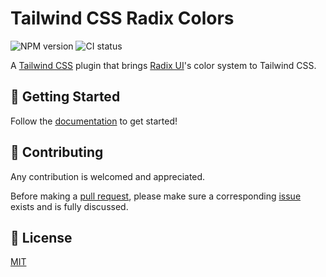 # Tailwind CSS Radix Colors

![NPM version](https://img.shields.io/npm/v/tailwind-radix-colors)
![CI status](https://img.shields.io/github/actions/workflow/status/mariomh8/tailwind-radix-colors/ci.yaml?label=ci)

A [Tailwind CSS](https://tailwindcss.com/) plugin that brings [Radix UI](https://www.radix-ui.com/)'s color system to Tailwind CSS.

## 🚀 Getting Started

Follow the [documentation](https://tailwind-radix-colors.mariomh.com) to get started!

## 🤝 Contributing

Any contribution is welcomed and appreciated.

Before making a [pull request](https://github.com/mariomh8/tailwind-radix-colors/pulls), please make sure a corresponding [issue](https://github.com/mariomh8/tailwind-radix-colors/issues) exists and is fully discussed.

## 📜 License

[MIT](LICENSE)
